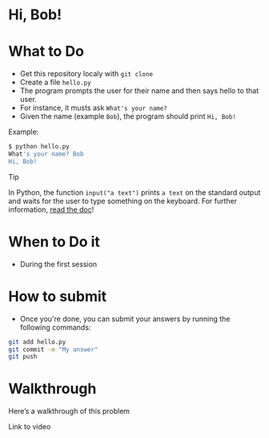 # Hi, Bob!

# What to Do

 - Get this repository localy with `git clone`
 - Create a file `hello.py`
 - The program prompts the user for their name and then says hello to that user.
 - For instance, it musts ask `What's your name?`
 - Given the name (example `Bob`), the program should print `Hi, Bob!`

Example:
```bash
$ python hello.py
What's your name? Bob
Hi, Bob!
```

> [!TIP]
> In Python, the function `input("a text")` prints `a text` on the standard output and waits for the user to type something on the keyboard.
> For further information, [read the doc](https://docs.python.org/3/library/functions.html#input)!

# When to Do it

 - During the first session

# How to submit
- Once you're done, you can submit your answers by running the following commands:
```bash
git add hello.py
git commit -m "My answer"
git push
```

# Walkthrough

Here’s a walkthrough of this problem

Link to video
